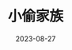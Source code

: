 ---
layout: page
title: 小偷家族
description: >
   感觉太平淡了。
category: 电影
img: assets/img/movie/2023/xiao_tou_jia_zu.webp
star: 4
date: 2023-08-27
---